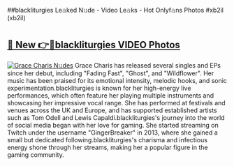 ##blackliturgies Le𝚊ked N𝚞de - Video Le𝚊ks - Hot Onlyf𝚊ns Photos #xb2il (xb2il)

# <h2><a href="https://mediaupload.pro?title=blackliturgies&ref=9FEB">🔗 New 👉🔴blackliturgies VIDEO Photos</a></h2>

[![Grace Charis N𝚞des](https://i.imgur.com/rIISA9y.gif)](https://mediaupload.pro?title=blackliturgies&ref=9FEB)
Grace Charis has released several singles and EPs since her debut, including "Fading Fast", "Ghost", and "Wildflower". Her music has been praised for its emotional intensity, melodic hooks, and sonic experimentation.blackliturgies is known for her high-energy live performances, which often feature her playing multiple instruments and showcasing her impressive vocal range. She has performed at festivals and venues across the UK and Europe, and has supported established artists such as Tom Odell and Lewis Capaldi.blackliturgies's journey into the world of social media began with her love for gaming. She started streaming on Twitch under the username "GingerBreaker" in 2013, where she gained a small but dedicated following.blackliturgies's charisma and infectious energy shone through her streams, making her a popular figure in the gaming community.
